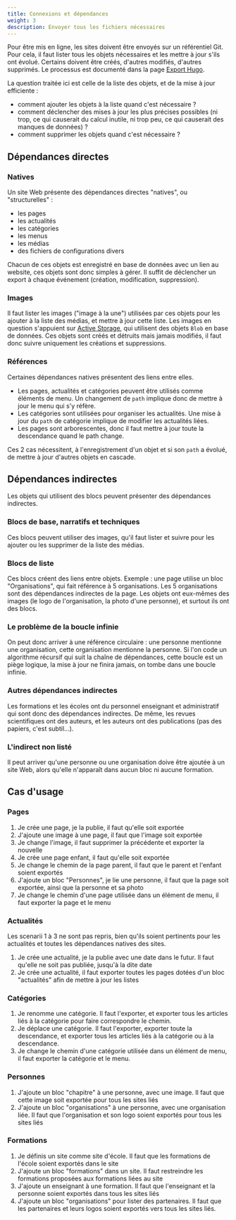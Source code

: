 ```yaml
---
title: Connexions et dépendances
weight: 3
description: Envoyer tous les fichiers nécessaires
---
```


Pour être mis en ligne, les sites doivent être envoyés sur un référentiel Git. 
Pour cela, il faut lister tous les objets nécessaires et les mettre à jour s'ils ont évolué.
Certains doivent être créés, d'autres modifiés, d'autres supprimés.
Le processus est documenté dans la page [Export Hugo](/docs/admin/communication/sites-web/export/).

La question traitée ici est celle de la liste des objets, et de la mise à jour efficiente :
- comment ajouter les objets à la liste quand c'est nécessaire ?
- comment déclencher des mises à jour les plus précises possibles (ni trop, ce qui causerait du calcul inutile, ni trop peu, ce qui causerait des manques de données) ?
- comment supprimer les objets quand c'est nécessaire ?

## Dépendances directes

### Natives
Un site Web présente des dépendances directes "natives", ou "structurelles" :
- les pages
- les actualités
- les catégories
- les menus
- les médias
- des fichiers de configurations divers

Chacun de ces objets est enregistré en base de données avec un lien au website, ces objets sont donc simples à gérer. 
Il suffit de déclencher un export à chaque événement (création, modification, suppression).

### Images
Il faut lister les images ("image à la une") utilisées par ces objets pour les ajouter à la liste des médias, et mettre à jour cette liste.
Les images en question s'appuient sur [Active Storage](https://guides.rubyonrails.org/active_storage_overview.html), qui utilisent des objets `Blob` en base de données.
Ces objets sont créés et détruits mais jamais modifiés, il faut donc suivre uniquement les créations et suppressions.

### Références
Certaines dépendances natives présentent des liens entre elles.
- Les pages, actualités et catégories peuvent être utilisés comme éléments de menu.
Un changement de `path` implique donc de mettre à jour le menu qui s'y réfère.
- Les catégories sont utilisées pour organiser les actualités.
Une mise à jour du `path` de catégorie implique de modifier les actualités liées.
- Les pages sont arborescentes, donc il faut mettre à jour toute la descendance quand le path change.

Ces 2 cas nécessitent, à l'enregistrement d'un objet et si son `path` a évolué, de mettre à jour d'autres objets en cascade.

## Dépendances indirectes

Les objets qui utilisent des blocs peuvent présenter des dépendances indirectes.

### Blocs de base, narratifs et techniques
Ces blocs peuvent utiliser des images, qu'il faut lister et suivre pour les ajouter ou les supprimer de la liste des médias. 

### Blocs de liste
Ces blocs créent des liens entre objets. 
Exemple : une page utilise un bloc "Organisations", qui fait référence à 5 organisations. 
Les 5 organisations sont des dépendances indirectes de la page.
Les objets ont eux-mêmes des images (le logo de l'organisation, la photo d'une personne), et surtout ils ont des blocs.

### Le problème de la boucle infinie
On peut donc arriver à une référence circulaire : une personne mentionne une organisation, cette organisation mentionne la personne.
Si l'on code un algorithme récursif qui suit la chaîne de dépendances, cette boucle est un piège logique, la mise à jour ne finira jamais, on tombe dans une boucle infinie.

### Autres dépendances indirectes
Les formations et les écoles ont du personnel enseignant et administratif qui sont donc des dépendances indirectes.
De même, les revues scientifiques ont des auteurs, et les auteurs ont des publications (pas des papiers, c'est subtil...).

### L'indirect non listé
Il peut arriver qu'une personne ou une organisation doive être ajoutée à un site Web, alors qu'elle n'apparaît dans aucun bloc ni aucune formation.

## Cas d'usage

### Pages

1. Je crée une page, je la publie, il faut qu'elle soit exportée
2. J'ajoute une image à une page, il faut que l'image soit exportée
3. Je change l'image, il faut supprimer la précédente et exporter la nouvelle
4. Je crée une page enfant, il faut qu'elle soit exportée
5. Je change le chemin de la page parent, il faut que le parent et l'enfant soient exportés
6. J'ajoute un bloc "Personnes", je lie une personne, il faut que la page soit exportée, ainsi que la personne et sa photo
7. Je change le chemin d'une page utilisée dans un élément de menu, il faut exporter la page et le menu

### Actualités

Les scenarii 1 à 3 ne sont pas repris, bien qu'ils soient pertinents pour les actualités et toutes les dépendances natives des sites.

1. Je crée une actualité, je la publie avec une date dans le futur. Il faut qu'elle ne soit pas publiée, jusqu'à la dite date
2. Je crée une actualité, il faut exporter toutes les pages dotées d'un bloc "actualités" afin de mettre à jour les listes

### Catégories

1. Je renomme une catégorie. Il faut l'exporter, et exporter tous les articles liés à la catégorie pour faire correspondre le chemin.
2. Je déplace une catégorie. Il faut l'exporter, exporter toute la descendance, et exporter tous les articles liés à la catégorie ou à la descendance. 
3. Je change le chemin d'une catégorie utilisée dans un élément de menu, il faut exporter la catégorie et le menu.

### Personnes

1. J'ajoute un bloc "chapitre" à une personne, avec une image. Il faut que cette image soit exportée pour tous les sites liés
2. J'ajoute un bloc "organisations" à une personne, avec une organisation liée. Il faut que l'organisation et son logo soient exportés pour tous les sites liés

### Formations

1. Je définis un site comme site d'école. Il faut que les formations de l'école soient exportés dans le site
2. J'ajoute un bloc "formations" dans un site. Il faut restreindre les formations proposées aux formations liées au site
3. J'ajoute un enseignant à une formation. Il faut que l'enseignant et la personne soient exportés dans tous les sites liés
4. J'ajoute un bloc "organisations" pour lister des partenaires. Il faut que les partenaires et leurs logos soient exportés vers tous les sites liés.
